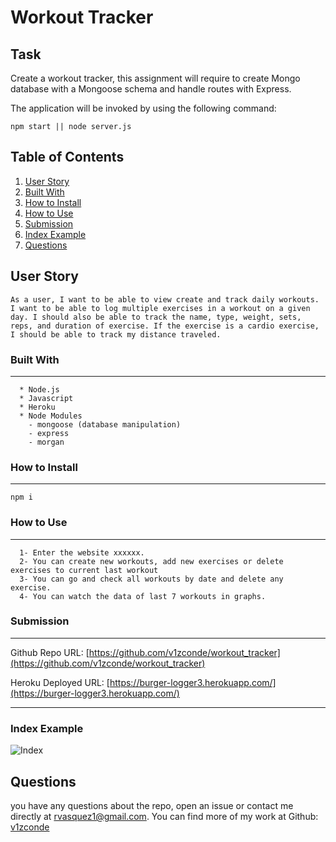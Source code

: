 # Workout Tracker

## Task

Create a workout tracker, this assignment will require to create Mongo database with a Mongoose schema and handle routes with Express.

The application will be invoked by using the following command:

```
npm start || node server.js
```
  ## Table of Contents

  1. [User Story](#user-story)
  2. [Built With](#built-with)
  3. [How to Install](#how-to-install)
  4. [How to Use](#how-to-use)
  5. [Submission](#submission)
  6. [Index Example](#index-example)
  7. [Questions](#questions)

## User Story

```
As a user, I want to be able to view create and track daily workouts. I want to be able to log multiple exercises in a workout on a given day. I should also be able to track the name, type, weight, sets, reps, and duration of exercise. If the exercise is a cardio exercise, I should be able to track my distance traveled.
```
### Built With
----
```
  * Node.js
  * Javascript
  * Heroku
  * Node Modules
    - mongoose (database manipulation)
    - express
    - morgan
```    
### How to Install
----
```
npm i
```

### How to Use
----
```
  1- Enter the website xxxxxx.
  2- You can create new workouts, add new exercises or delete exercises to current last workout
  3- You can go and check all workouts by date and delete any exercise.
  4- You can watch the data of last 7 workouts in graphs.
```    
### Submission
---

Github Repo URL: 
[https://github.com/v1zconde/workout_tracker](https://github.com/v1zconde/workout_tracker)

Heroku Deployed URL: 
[https://burger-logger3.herokuapp.com/](https://burger-logger3.herokuapp.com/)

---
### Index Example
![Index](./public/assets/img/index.png)


  ## Questions
you have any questions about the repo, open an issue or contact me directly at rvasquez1@gmail.com. You can find more of my work at 
  Github: [v1zconde](http://github.com/v1zconde)

